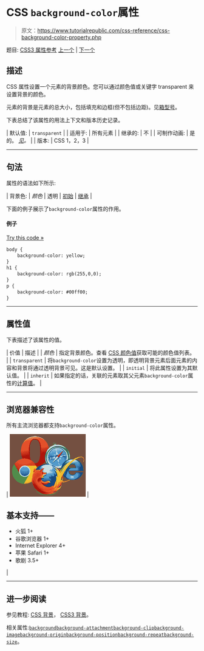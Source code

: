 # CSS `background-color`属性

> 原文：<https://www.tutorialrepublic.com/css-reference/css-background-color-property.php>

题目: [CSS3 属性参考](css3-properties.php) [上一个](css3-background-clip-property.php) | [下一个](css-background-image-property.php)

## 描述

CSS 属性设置一个元素的背景颜色。您可以通过颜色值或关键字 transparent 来设置背景的颜色。

元素的背景是元素的总大小，包括填充和边框(但不包括边距)。见[箱型号](../css-tutorial/css-box-model.php)。

下表总结了该属性的用法上下文和版本历史记录。

| 默认值: | `transparent` |
| 适用于: | 所有元素 |
| 继承的: | 不 |
| 可制作动画: | 是的。 [*见*](css-animatable-properties.php)*。* |
| 版本: | CSS 1，2，3 |

* * *

## 句法

属性的语法如下所示:

| 背景色: | *颜色* &#124; 透明 &#124; [初始](../definitions.php#initial) &#124; [继承](../definitions.php#inherit) |

下面的例子展示了`background-color`属性的作用。

#### 例子

[Try this code »](../codelab.php?topic=css&file=background-color-property "Try this code using online Editor")

```
body {
    background-color: yellow;
}
h1 {
    background-color: rgb(255,0,0);
}
p {
    background-color: #00ff00;
}
```

* * *

## 属性值

下表描述了该属性的值。

| 价值 | 描述 |
| *颜色* | 指定背景颜色。查看 [CSS 颜色值](css-color-values.php)获取可能的颜色值列表。 |
| `transparent` | 将`background-color`设置为透明，即透明背景元素后面元素的内容和背景将通过透明背景可见。这是默认设置。 |
| `initial` | 将此属性设置为其默认值。 |
| `inherit` | 如果指定的话，关联的元素取其父元素`background-color`属性的[计算值](../definitions.php#computed-value)。 |

* * *

## 浏览器兼容性

所有主流浏览器都支持`background-color`属性。

| ![Browsers Icon](img/e9331123c77668c1832e541c2fca1002.png) | 

## 基本支持——

*   火狐 1+
*   谷歌浏览器 1+
*   Internet Explorer 4+
*   苹果 Safari 1+
*   歌剧 3.5+

 |

* * *

## 进一步阅读

参见教程: [CSS 背景](../css-tutorial/css-background.php)， [CSS3 背景](../css-tutorial/css3-background.php)。

相关属性:[`background`](css-background-property.php)[`background-attachment`](css-background-attachment-property.php)[`background-clip`](css3-background-clip-property.php)[`background-image`](css-background-image-property.php)[`background-origin`](css3-background-origin-property.php)[`background-position`](css-background-position-property.php)[`background-repeat`](css-background-repeat-property.php)[`background-size`](css3-background-size-property.php)。